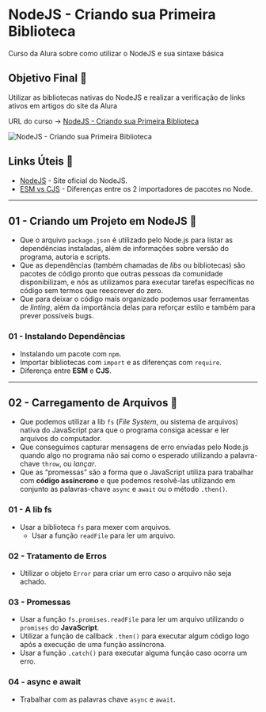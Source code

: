 # NodeJS - Criando sua Primeira Biblioteca

Curso da Alura sobre como utilizar o NodeJS e sua sintaxe básica

## Objetivo Final &#x1F3AF;

Utilizar as bibliotecas nativas do NodeJS e realizar a verificação de links ativos em artigos do site da Alura

URL do curso -> [NodeJS - Criando sua Primeira Biblioteca](https://cursos.alura.com.br/course/nodejs-criando-primeira-biblioteca)

![NodeJS - Criando sua Primeira Biblioteca](https://www.alura.com.br/assets/api/share/curso-nodejs-criando-primeira-biblioteca.png)

## Links Úteis &#x1F517;
* [NodeJS](https://www.alura.com.br/artigos/guia-importacao-exportacao-modulos-javascript) - Site oficial do NodeJS.
* [ESM vs CJS](https://www.alura.com.br/artigos/guia-importacao-exportacao-modulos-javascript) - Diferenças entre os 2 importadores de pacotes no Node.

***

## 01 - Criando um Projeto em NodeJS &#x1F516;
* Que o arquivo `package.json` é utilizado pelo Node.js para listar as dependências instaladas, além de informações sobre versão do programa, autoria e scripts.
* Que as dependências (também chamadas de *libs* ou bibliotecas) são pacotes de código pronto que outras pessoas da comunidade disponibilizam, e nós as utilizamos para executar tarefas específicas no código sem termos que reescrever do zero.
* Que para deixar o código mais organizado podemos usar ferramentas de *linting*, além da importância delas para reforçar estilo e também para prever possíveis bugs.

### 01 - Instalando Dependências
* Instalando um pacote com `npm`.
* Importar bibliotecas com `import` e as diferenças com `require`.
* Diferença entre **ESM** e **CJS**.

***

## 02 - Carregamento de Arquivos &#x1F516;
* Que podemos utilizar a lib `fs` (*File System*, ou sistema de arquivos) nativa do JavaScript para que o programa consiga acessar e ler arquivos do computador.
* Que conseguimos capturar mensagens de erro enviadas pelo Node.js quando algo no programa não sai como o esperado utilizando a palavra-chave `throw`, ou *lançar*.
* Que as “promessas” são a forma que o JavaScript utiliza para trabalhar com **código assíncrono** e que podemos resolvê-las utilizando em conjunto as palavras-chave `async` e `await` ou o método `.then()`.

### 01 - A lib fs
* Usar a biblioteca `fs` para mexer com arquivos.
    * Usar a função `readFile` para ler um arquivo.

### 02 - Tratamento de Erros
* Utilizar o objeto `Error` para criar um erro caso o arquivo não seja achado.

### 03 - Promessas
* Usar a função `fs.promises.readFile` para ler um arquivo utilizando o `promises` do **JavaScript**.
* Utilizar a função de callback `.then()` para executar algum código logo após a execução de uma função assíncrona.
* Usar a função `.catch()` para executar alguma função caso ocorra um erro.

### 04 - async e await
* Trabalhar com as palavras chave `async` e `await`.